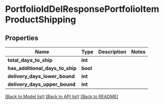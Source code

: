 # PortfolioIdDelResponsePortfolioItemProductShipping

## Properties
Name | Type | Description | Notes
------------ | ------------- | ------------- | -------------
**total_days_to_ship** | **int** |  | 
**has_additional_days_to_ship** | **bool** |  | 
**delivery_days_lower_bound** | **int** |  | 
**delivery_days_upper_bound** | **int** |  | 

[[Back to Model list]](../README.md#documentation-for-models) [[Back to API list]](../README.md#documentation-for-api-endpoints) [[Back to README]](../README.md)



